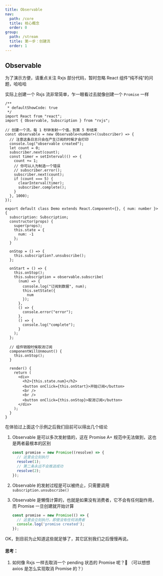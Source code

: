```yaml
---
title: Observable
nav:
  path: /core
  title: 核心概念
  order: 0
group:
  path: /stream
  title: 第一步：创建流
  order: 1
---
```


## Observable

<Alert type="warning">
  为了演示方便，请重点关注 Rxjs 部分代码，暂时忽略 React 组件“纯不纯”的问题，哈哈哈
</Alert>

实际上创建一个 Rxjs 流非常简单，乍一眼看过去就像创建一个 `Promise` 一样

```tsx
/**
 * defaultShowCode: true
 */
import React from "react";
import { Observable, Subscription } from "rxjs";

// 创建一个流，每 1 秒钟发射一个值，到第 5 秒结束
const observable = new Observable<number>((subscriber) => {
  // 注意这条日志只会在产生订阅的时候才会打印
  console.log("observable created");
  let count = 0;
  subscriber.next(count);
  const timer = setInterval(() => {
    count += 1;
    // 你可以人为制造一个错误
    // subscriber.error();
    subscriber.next(count);
    if (count === 5) {
      clearInterval(timer);
      subscriber.complete();
    }
  }, 1000);
});

export default class Demo extends React.Component<{}, { num: number }> {
  subscription: Subscription;
  constructor(props) {
    super(props);
    this.state = {
      num: -1
    };
  }

  onStop = () => {
    this.subscription?.unsubscribe();
  };

  onStart = () => {
    this.onStop();
    this.subscription = observable.subscribe(
      (num) => {
        console.log("订阅到数据", num);
        this.setState({
          num
        });
      },
      () => {
        console.error("error");
      },
      () => {
        console.log("complete");
      }
    );
  };

  // 组件销毁时候取消订阅
  componentWillUnmount() {
    this.onStop();
  }

  render() {
    return (
      <div>
        <h2>{this.state.num}</h2>
        <button onClick={this.onStart}>开始订阅</button>
        <br />
        <br />
        <button onClick={this.onStop}>取消订阅</button>
      </div>
    );
  }
}
```

在体验过上面这个示例之后我们目前可以得出几个结论

1. Observable 是可以多次发射值的，这在 Promise A+ 规范中无法做到，这也是两者最根本的区别

   ```typescript
   const promise = new Promise((resolve) => {
     // 这里会立刻执行
     resolve(1);
     // 第二条永远不会推送成功
     resolve(2);
   });
   ```

2. Observable 的发射过程是可以被终止，只需要调用 `subscription.unsubscribe()`

   

3. Observable 是懒惰计算的，也就是如果没有消费者，它不会有任何副作用，而 Promise 一旦创建就开始计算

   ```typescript
   const promise = new Promise(() => {
     // 这里会立刻执行，即使没有任何消费者
     console.log('promise created');
   });
   ```

OK，到目前为止知道这些就足够了，其它区别我们之后慢慢再说。


#### 思考：

1. 如何像 Rxjs 一样去取消一个 pending 状态的 Promise 呢？🤔 （可以想想 axios 是怎么实现取消 Promise 的？）

